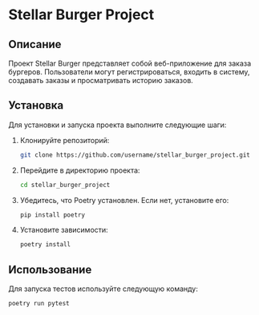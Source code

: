 # Stellar Burger Project

## Описание
Проект Stellar Burger представляет собой веб-приложение для заказа бургеров. Пользователи могут регистрироваться, входить в систему, создавать заказы и просматривать историю заказов.

## Установка
Для установки и запуска проекта выполните следующие шаги:

1. Клонируйте репозиторий:
    ```sh
    git clone https://github.com/username/stellar_burger_project.git
    ```

2. Перейдите в директорию проекта:
    ```sh
    cd stellar_burger_project
    ```

3. Убедитесь, что Poetry установлен. Если нет, установите его:
    ```sh
    pip install poetry
    ```

4. Установите зависимости:
    ```sh
    poetry install
    ```

## Использование
Для запуска тестов используйте следующую команду:
```sh
poetry run pytest